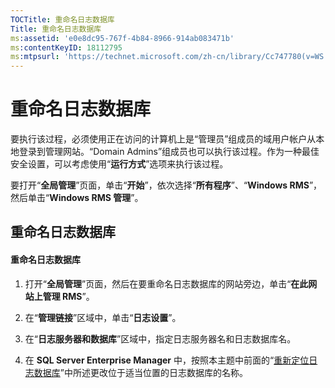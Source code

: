 ```yaml
---
TOCTitle: 重命名日志数据库
Title: 重命名日志数据库
ms:assetid: 'e0e8dc95-767f-4b84-8966-914ab083471b'
ms:contentKeyID: 18112795
ms:mtpsurl: 'https://technet.microsoft.com/zh-cn/library/Cc747780(v=WS.10)'
---
```


重命名日志数据库
================

要执行该过程，必须使用正在访问的计算机上是“管理员”组成员的域用户帐户从本地登录到管理网站。“Domain Admins”组成员也可以执行该过程。作为一种最佳安全设置，可以考虑使用“**运行方式**”选项来执行该过程。

要打开“**全局管理**”页面，单击“**开始**”，依次选择“**所有程序**”、“**Windows RMS**”，然后单击“**Windows RMS 管理**”。

重命名日志数据库
----------------

#### 重命名日志数据库

1.  打开“**全局管理**”页面，然后在要重命名日志数据库的网站旁边，单击“**在此网站上管理 RMS**”。

2.  在“**管理链接**”区域中，单击“**日志设置**”。

3.  在“**日志服务器和数据库**”区域中，指定日志服务器名和日志数据库名。

4.  在 **SQL Server Enterprise Manager** 中，按照本主题中前面的“[重新定位日志数据库](https://technet.microsoft.com/34ea8045-dc94-422e-9601-29927cfc1534)”中所述更改位于适当位置的日志数据库的名称。
